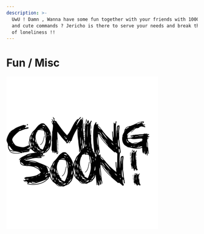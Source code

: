 ```yaml
---
description: >-
  UwU ! Damn , Wanna have some fun together with your friends with 1000+ small
  and cute commands ? Jericho is there to serve your needs and break the barrior
  of loneliness !!
---
```


# Fun / Misc

![](../.gitbook/assets/coming-soon%20%281%29.png)


